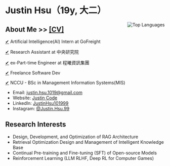 # Justin Hsu（19y, 大二）

<a href="https://github.com/JustinHsu1019/JustinHsu1019/blob/main/Top_Lang.md">
  <img align="right" src="https://justinhsu-stats.vercel.app/api/top-langs/?username=JustinHsu1019&hide=html" alt="Top Languages" />
</a>

## About Me >> [[CV]](https://justin-code.com/cv)

[✔](https://www.gofreight.com/company) Artificial Intelligence(AI) Intern at GoFreight

[✔](https://iis.sinica.edu.tw/zh/index.html) Research Assistant at 中央研究院

[✔](https://www.chainsea.com.tw) ex-Part-time Engineer at 程曦資訊集團

[✔](https://www.tasker.com.tw/workroom/Gm0Pr0) Freelance Software Dev

[✔](https://mis2.nccu.edu.tw) NCCU - BSc in Management Information Systems(MIS)

- Email: [justin.hsu.1019@gmail.com](mailto:justin.hsu.1019@gmail.com)
- Website: [Justin Code](https://justin-code.com)
- LinkedIn: [JustinHsu101999](https://www.linkedin.com/in/justinhsu101999/)
- Instagram: [@Justin.Hsu.99](https://www.instagram.com/justin.hsu.99/)

## Research Interests
- Design, Development, and Optimization of RAG Architecture
- Retrieval Optimization Design and Management of Intelligent Knowledge Base
- Continual Pre-training and Fine-tuning (SFT) of Open-source Models
- Reinforcement Learning (LLM RLHF, Deep RL for Computer Games)
